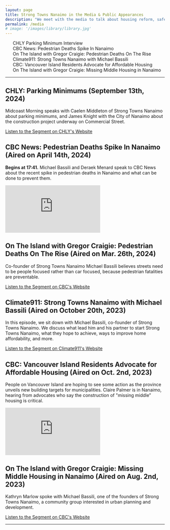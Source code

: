 ```yaml
---
layout: page
title: Strong Towns Nanaimo in the Media & Public Appearances
description: "We meet with the media to talk about housing reform, safe streets, and financial resiliency. If you want to inquire about a media appearance, email press@beautifulnanaimo.ca to get started."
permalink: /media
# image: '/images/library/library.jpg'
---
```


<ul id="toc" class="section-nav">
  <li class="toc-entry toc-h2"><a href="#chly-parking-minimums-september-13th-2024">CHLY Parking Minimum Interview</a></li>
  <li class="toc-entry toc-h2"><a href="#cbc-news-pedestrian-deaths-spike-in-nanaimo-aired-on-april-14th-2024">CBC News: Pedestrian Deaths Spike In Nanaimo</a></li>
  <li class="toc-entry toc-h2"><a href="#on-the-island-with-gregor-craigie-pedestrian-deaths-on-the-rise-aired-on-mar-26th-2024">On The Island with Gregor Craigie: Pedestrian Deaths On The Rise</a></li>
  <li class="toc-entry toc-h2"><a href="#climate911-strong-towns-nanaimo-with-michael-bassili-aired-on-october-20th-2023">Climate911: Strong Towns Nanaimo with Michael Bassili</a></li>
  <li class="toc-entry toc-h2"><a href="#cbc-vancouver-island-residents-advocate-for-affordable-housing-aired-on-oct-2nd-2023">CBC: Vancouver Island Residents Advocate for Affordable Housing</a></li>
  <li class="toc-entry toc-h2"><a href="#on-the-island-with-gregor-craigie-missing-middle-housing-in-nanaimo-aired-on-aug-2nd-2023">On The Island with Gregor Craigie: Missing Middle Housing in Nanaimo</a></li>
</ul>

***

## CHLY: Parking Minimums (September 13th, 2024)

Midcoast Morning speaks with Caelen Middleton of Strong Towns Nanaimo about parking minimums, and James Knight with the  City of Nanaimo about the construction project underway on Commercial Street.

<div id="sidewalking-victoria-button">
  <a href="https://www.chly.ca/midcoastmorning/parking">Listen to the Segment on CHLY's Website</a>
  <div class="banner_bg lazy loaded" data-bg="" data-ll-status="entered"></div>
</div>

## CBC News: Pedestrian Deaths Spike In Nanaimo (Aired on April 14th, 2024)

**Begins at 17:41.** Michael Bassili and Deraek Menard speak to CBC News about the recent spike in pedestrian deaths in Nanaimo and what can be done to prevent them.

<p><iframe src="https://www.youtube.com/embed/f-itjbZur5o?si=653b3xhGiWMqrz_S" loading="lazy" frameborder="0" allowfullscreen></iframe></p>

## On The Island with Gregor Craigie: Pedestrian Deaths On The Rise (Aired on Mar. 26th, 2024)

Co-founder of Strong Towns Nanaimo Michael Bassili believes streets need to be people focused rather than car focused, because pedestrian fatalities are preventable.

<div id="sidewalking-victoria-button">
  <a href="https://www.cbc.ca/listen/live-radio/1-48-on-the-island/clip/16052038-another-pedestrian-death-raises-calls-safer-streets-nanaimo">Listen to the Segment on CBC's Website</a>
  <div class="banner_bg lazy loaded" data-bg="" data-ll-status="entered"></div>
</div>

## Climate911: Strong Towns Nanaimo with Michael Bassili (Aired on October 20th, 2023)

In this episode, we sit down with Michael Bassili, co-founder of Strong Towns Nanaimo. We discuss what lead him and his partner to start Strong Towns Nanaimo, what they hope to achieve, ways to improve home affordability, and more. 

<div id="sidewalking-victoria-button">
  <a href="https://instantteleseminar.com/Events/133019553">Listen to the Segment on Climate911's Website</a>
  <div class="banner_bg lazy loaded" data-bg="" data-ll-status="entered"></div>
</div>

## CBC: Vancouver Island Residents Advocate for Affordable Housing (Aired on Oct. 2nd, 2023)

People on Vancouver Island are hoping to see some action as the province unveils new building targets for municipalities.  Claire Palmer is in Nanaimo, hearing from advocates who say the construction of "missing middle” housing is critical.

<p><iframe src="https://www.youtube.com/embed/WfBklBrYS_c?si=1KF25b8vTy613YGD" loading="lazy" frameborder="0" allowfullscreen></iframe></p>

## On The Island with Gregor Craigie: Missing Middle Housing in Nanaimo (Aired on Aug. 2nd, 2023)

Kathryn Marlow spoke with Michael Bassili, one of the founders of Strong Towns Nanaimo, a community group interested in urban planning and development.

<div id="sidewalking-victoria-button">
  <a href="https://www.cbc.ca/listen/live-radio/1-48-on-the-island/clip/16001148-missing-middle-housing-nanaimo.">Listen to the Segment on CBC's Website</a>
  <div class="banner_bg lazy loaded" data-bg="" data-ll-status="entered"></div>
</div>

***
